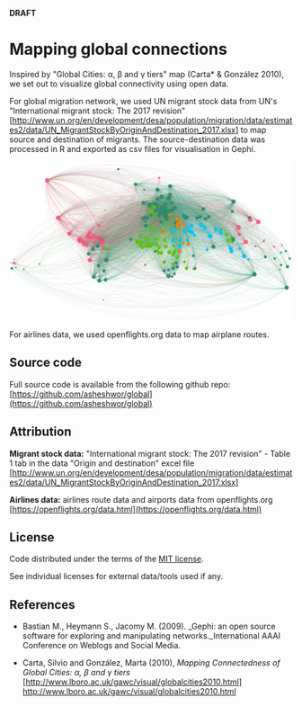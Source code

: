 **DRAFT**

# Mapping global connections

Inspired by "Global Cities: α, β and γ tiers" map (Carta* & González 2010), we set out to visualize global connectivity using open data.

For global migration network, we used UN migrant stock data from UN's "International migrant stock: The 2017 revision"[http://www.un.org/en/development/desa/population/migration/data/estimates2/data/UN_MigrantStockByOriginAndDestination_2017.xlsx] to map source and destination of migrants. The source-destination data was processed in R and exported as csv files for visualisation in Gephi.

![Migration network visualisation using migrants stock data](plots/net01.png)

For airlines data, we used openflights.org data to map airplane routes.

## Source code

Full source code is available from the following github repo: [https://github.com/asheshwor/global](https://github.com/asheshwor/global)

## Attribution

 **Migrant stock data:** "International migrant stock: The 2017 revision" - Table 1 tab in the data "Origin and destination" excel file [http://www.un.org/en/development/desa/population/migration/data/estimates2/data/UN_MigrantStockByOriginAndDestination_2017.xlsx]
 
 **Airlines data:** airlines route data and airports data from openflights.org [https://openflights.org/data.html](https://openflights.org/data.html)

## License

Code distributed under the terms of the [MIT license](https://github.com/asheshwor/global/blob/master/LICENSE).

See individual licenses for external data/tools used if any.

## References

* Bastian M., Heymann S., Jacomy M. (2009). _Gephi: an open source software for exploring and manipulating networks._International AAAI Conference on Weblogs and Social Media.

* Carta, Silvio and González, Marta (2010), _Mapping Connectedness of Global Cities: α, β and γ tiers_ [http://www.lboro.ac.uk/gawc/visual/globalcities2010.html] http://www.lboro.ac.uk/gawc/visual/globalcities2010.html
